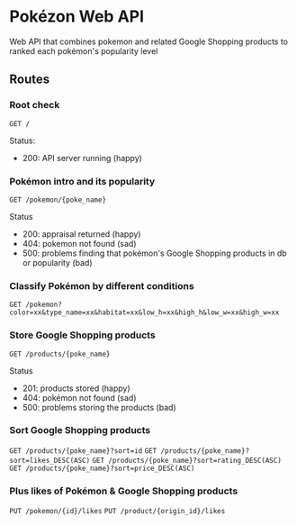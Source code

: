 # Pokézon Web API
Web API that combines pokemon and related Google Shopping products to ranked each pokémon's popularity level
## Routes
### Root check
`GET /`

Status:
- 200: API server running (happy)

### Pokémon intro and its popularity
`GET /pokemon/{poke_name}`

Status
- 200: appraisal returned (happy)
- 404: pokemon not found (sad)
- 500: problems finding that pokémon's Google Shopping products in db or popularity (bad)

### Classify Pokémon by different conditions
`GET /pokemon?color=xx&type_name=xx&habitat=xx&low_h=xx&high_h&low_w=xx&high_w=xx`

### Store Google Shopping products
`GET /products/{poke_name}`

Status
- 201: products stored (happy)
- 404: pokémon not found (sad)
- 500: problems storing the products (bad)

### Sort Google Shopping products
`GET /products/{poke_name}?sort=id`
`GET /products/{poke_name}?sort=likes_DESC(ASC)`
`GET /products/{poke_name}?sort=rating_DESC(ASC)`
`GET /products/{poke_name}?sort=price_DESC(ASC)`

### Plus likes of Pokémon & Google Shopping products
`PUT /pokemon/{id}/likes`
`PUT /product/{origin_id}/likes`

